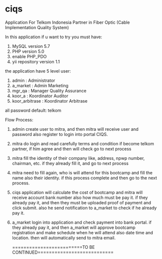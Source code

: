 # ciqs
Application For Telkom Indonesia Partner in Fiber Optic (Cable Implementation Quality System)

In this application if u want to try you must have:
1. MySQL version 5.7
2. PHP version 5.0
3. enable PHP_PDO
4. yii repository version 1.1

the application have 5 level user:
1. admin : Administrator
2. a_market : Admin Marketing
3. mgr_qa : Manager Quality Assurance
4. koor_a : Koordinator Auditor
5. koor_arbitrase : Koordinator Arbitrase
 
 all password default: telkom
 
 Flow Process:
 1. admin create user to mitra, and then mitra will receive user and password also register to login into portal CIQS.
 2. mitra do login and read carefully terms and condition if become telkom partner, if him agree and then will check go to next process
 3. mitra fill the identity of their company like, address, npwp number, chairman, etc. if they already fill it, and go to next process
 4. mitra need to fill again, who is will attend for this bootcamp and fill the name also their identity. if this process complete and then
    go to the next process.
 5. ciqs application will calculate the cost of bootcamp and mitra will receive account bank number also how much must be pay it.
    if they already pay it, and then they must be uploaded proof of payment and click submit. also he send notification to a_market
    to check if he already pay it.
 6. a_market login into application and check payment into bank portal. if they already pay it, and then a_market will approve bootcamp
    registration and make schedule when he will attend also date time and location. then will automatically send to mitra email.
    
    =========================TO BE CONTINUED===========================

